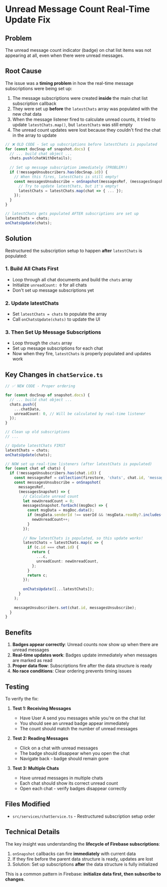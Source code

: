 # Unread Message Count Real-Time Update Fix

## Problem

The unread message count indicator (badge) on chat list items was not appearing at all, even when there were unread messages.

## Root Cause

The issue was a **timing problem** in how the real-time message subscriptions were being set up:

1. The message subscriptions were created **inside** the main chat list subscription callback
2. They were set up **before** the `latestChats` array was populated with the new chat data
3. When the message listener fired to calculate unread counts, it tried to update `latestChats.map()`, but `latestChats` was still empty
4. The unread count updates were lost because they couldn't find the chat in the array to update

```typescript
// ❌ OLD CODE - Set up subscriptions before latestChats is populated
for (const docSnap of snapshot.docs) {
  // ... build chat object ...
  chats.push(chatWithDetails);
  
  // Set up message subscription immediately (PROBLEM!)
  if (!messageUnsubscribers.has(docSnap.id)) {
    // When this fires, latestChats is still empty!
    const messagesUnsubscribe = onSnapshot(messagesRef, (messagesSnapshot) => {
      // Try to update latestChats, but it's empty!
      latestChats = latestChats.map(chat => { ... });
    });
  }
}

// latestChats gets populated AFTER subscriptions are set up
latestChats = chats;
onChatsUpdate(chats);
```

## Solution

Restructured the subscription setup to happen **after** `latestChats` is populated:

### 1. **Build All Chats First**
   - Loop through all chat documents and build the `chats` array
   - Initialize `unreadCount: 0` for all chats
   - Don't set up message subscriptions yet

### 2. **Update latestChats**
   - Set `latestChats = chats` to populate the array
   - Call `onChatsUpdate(chats)` to update the UI

### 3. **Then Set Up Message Subscriptions**
   - Loop through the `chats` array
   - Set up message subscriptions for each chat
   - Now when they fire, `latestChats` is properly populated and updates work

## Key Changes in `chatService.ts`

```typescript
// ✅ NEW CODE - Proper ordering

for (const docSnap of snapshot.docs) {
  // ... build chat object ...
  chats.push({
    ...chatData,
    unreadCount: 0, // Will be calculated by real-time listener
  });
}

// Clean up old subscriptions
// ...

// Update latestChats FIRST
latestChats = chats;
onChatsUpdate(chats);

// NOW set up real-time listeners (after latestChats is populated)
for (const chat of chats) {
  if (!messageUnsubscribers.has(chat.id)) {
    const messagesRef = collection(firestore, 'chats', chat.id, 'messages');
    const messagesUnsubscribe = onSnapshot(
      messagesRef,
      (messagesSnapshot) => {
        // Calculate unread count
        let newUnreadCount = 0;
        messagesSnapshot.forEach((msgDoc) => {
          const msgData = msgDoc.data();
          if (msgData.senderId !== userId && !msgData.readBy?.includes(userId)) {
            newUnreadCount++;
          }
        });
        
        // Now latestChats is populated, so this update works!
        latestChats = latestChats.map(c => {
          if (c.id === chat.id) {
            return {
              ...c,
              unreadCount: newUnreadCount,
            };
          }
          return c;
        });
        
        onChatsUpdate([...latestChats]);
      }
    );
    
    messageUnsubscribers.set(chat.id, messagesUnsubscribe);
  }
}
```

## Benefits

1. **Badges appear correctly**: Unread counts now show up when there are unread messages
2. **Real-time updates work**: Badges update immediately when messages are marked as read
3. **Proper data flow**: Subscriptions fire after the data structure is ready
4. **No race conditions**: Clear ordering prevents timing issues

## Testing

To verify the fix:

1. **Test 1: Receiving Messages**
   - Have User A send you messages while you're on the chat list
   - You should see an unread badge appear immediately
   - The count should match the number of unread messages

2. **Test 2: Reading Messages**
   - Click on a chat with unread messages
   - The badge should disappear when you open the chat
   - Navigate back - badge should remain gone

3. **Test 3: Multiple Chats**
   - Have unread messages in multiple chats
   - Each chat should show its correct unread count
   - Open each chat - verify badges disappear correctly

## Files Modified

- `src/services/chatService.ts` - Restructured subscription setup order

## Technical Details

The key insight was understanding the **lifecycle of Firebase subscriptions**:

1. `onSnapshot` callbacks can fire **immediately** with current data
2. If they fire before the parent data structure is ready, updates are lost
3. Solution: Set up subscriptions **after** the data structure is fully initialized

This is a common pattern in Firebase: **initialize data first, then subscribe to changes**.


